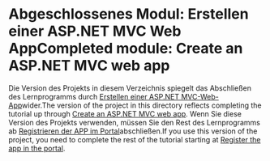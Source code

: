 # <a name="completed-module-create-an-aspnet-mvc-web-app"></a><span data-ttu-id="c793d-101">Abgeschlossenes Modul: Erstellen einer ASP.NET MVC Web App</span><span class="sxs-lookup"><span data-stu-id="c793d-101">Completed module: Create an ASP.NET MVC web app</span></span>

<span data-ttu-id="c793d-102">Die Version des Projekts in diesem Verzeichnis spiegelt das Abschließen des Lernprogramms durch [Erstellen einer ASP.NET MVC-Web-App](https://docs.microsoft.com/graph/training/aspnet-tutorial?tutorial-step=1)wider.</span><span class="sxs-lookup"><span data-stu-id="c793d-102">The version of the project in this directory reflects completing the tutorial up through [Create an ASP.NET MVC web app](https://docs.microsoft.com/graph/training/aspnet-tutorial?tutorial-step=1).</span></span> <span data-ttu-id="c793d-103">Wenn Sie diese Version des Projekts verwenden, müssen Sie den Rest des Lernprogramms ab [Registrieren der APP im Portal](https://docs.microsoft.com/graph/training/aspnet-tutorial?tutorial-step=2)abschließen.</span><span class="sxs-lookup"><span data-stu-id="c793d-103">If you use this version of the project, you need to complete the rest of the tutorial starting at [Register the app in the portal](https://docs.microsoft.com/graph/training/aspnet-tutorial?tutorial-step=2).</span></span>